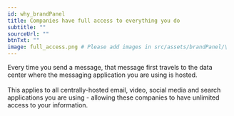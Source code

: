 ```yaml
---
id: why_brandPanel
title: Companies have full access to everything you do
subtitle: ""
sourceUrl: ""
btnTxt: ""
image: full_access.png # Please add images in src/assets/brandPanel/\
---
```


Every time you send a message, that message first travels to the data center where the messaging application you are using is hosted.
<br />
<br />
This applies to all centrally-hosted email, video, social media and search applications you are using - allowing these companies to have unlimited access to your information.
